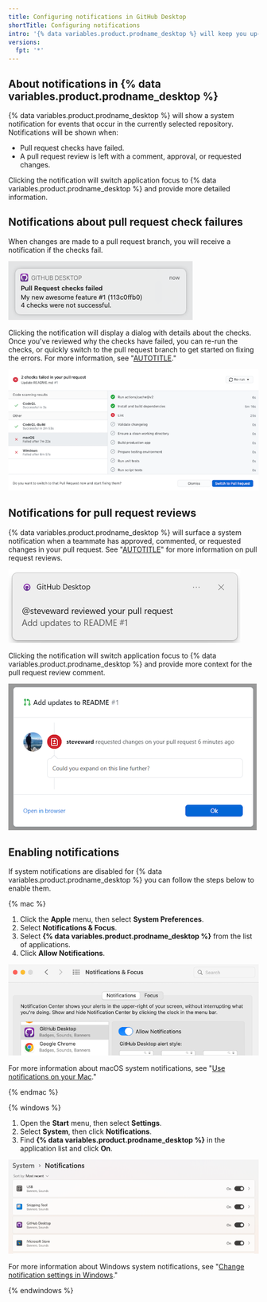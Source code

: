 ```yaml
---
title: Configuring notifications in GitHub Desktop
shortTitle: Configuring notifications
intro: '{% data variables.product.prodname_desktop %} will keep you up-to-date with notifications about events that occur in your pull request branch.'
versions:
  fpt: '*'
---
```

## About notifications in {% data variables.product.prodname_desktop %}

{% data variables.product.prodname_desktop %} will show a system notification for events that occur in the currently selected repository. Notifications will be shown when:

- Pull request checks have failed.
- A pull request review is left with a comment, approval, or requested changes.

Clicking the notification will switch application focus to {% data variables.product.prodname_desktop %} and provide more detailed information.

## Notifications about pull request check failures

When changes are made to a pull request branch, you will receive a notification if the checks fail.

![pull request checks failed notification](/assets/images/help/desktop/pull-request-checks-failed-notification.png)

Clicking the notification will display a dialog with details about the checks. Once you've reviewed why the checks have failed, you can re-run the checks, or quickly switch to the pull request branch to get started on fixing the errors. For more information, see "[AUTOTITLE](/desktop/contributing-and-collaborating-using-github-desktop/working-with-your-remote-repository-on-github-or-github-enterprise/viewing-and-re-running-checks-in-github-desktop)."

![checks failed dialog](/assets/images/help/desktop/checks-failed-dialog.png)
## Notifications for pull request reviews

{% data variables.product.prodname_desktop %} will surface a system notification when a teammate has approved, commented, or requested changes in your pull request. See "[AUTOTITLE](/pull-requests/collaborating-with-pull-requests/reviewing-changes-in-pull-requests/about-pull-request-reviews)" for more information on pull request reviews.

![Pull request review notification](/assets/images/help/desktop/pull-request-review-notification.png)

Clicking the notification will switch application focus to {% data variables.product.prodname_desktop %} and provide more context for the pull request review comment.

![pull request review dialog](/assets/images/help/desktop/pull-request-review-dialog.png)
## Enabling notifications

If system notifications are disabled for {% data variables.product.prodname_desktop %} you can follow the steps below to enable them.

{% mac %}

1. Click the **Apple** menu, then select **System Preferences**.
2. Select **Notifications & Focus**.
3. Select **{% data variables.product.prodname_desktop %}** from the list of applications.
4. Click **Allow Notifications**.

![macOS Notifications & Focus](/assets/images/help/desktop/mac-enable-notifications.png)

For more information about macOS system notifications, see "[Use notifications on your Mac](https://support.apple.com/en-us/HT204079)."

{% endmac %}

{% windows %}

1. Open the **Start** menu, then select **Settings**.
2. Select **System**, then click **Notifications**.
3. Find **{% data variables.product.prodname_desktop %}** in the application list and click **On**.

![Enable Windows Notifications](/assets/images/help/desktop/windows-enable-notifications.png)

For more information about Windows system notifications, see "[Change notification settings in Windows](https://support.microsoft.com/en-us/windows/change-notification-settings-in-windows-8942c744-6198-fe56-4639-34320cf9444e)."

{% endwindows %}
